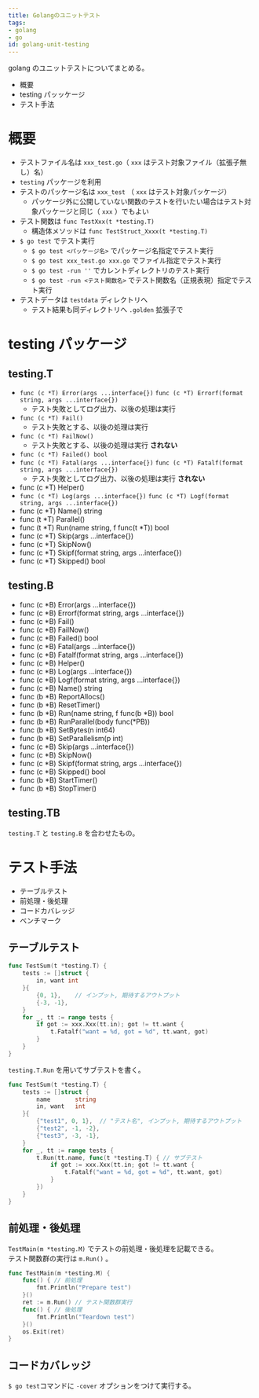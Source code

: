 ```yaml
---
title: Golangのユニットテスト
tags:
- golang
- go
id: golang-unit-testing
---
```


golang のユニットテストについてまとめる。

- 概要
- testing パッッケージ
- テスト手法

<!-- more -->

# 概要

- テストファイル名は `xxx_test.go`（ `xxx` はテスト対象ファイル（拡張子無し）名）
- `testing` パッケージを利用
- テストのパッケージ名は `xxx_test` （ `xxx` はテスト対象パッケージ）
    - パッケージ外に公開していない関数のテストを行いたい場合はテスト対象パッケージと同じ（ `xxx` ）でもよい
- テスト関数は `func TestXxx(t *testing.T)`
    - 構造体メソッドは `func TestStruct_Xxxx(t *testing.T)`
- `$ go test` でテスト実行
    - `$ go test <パッケージ名>` でパッケージ名指定でテスト実行
    - `$ go test xxx_test.go xxx.go` でファイル指定でテスト実行
    - `$ go test -run ''` でカレントディレクトリのテスト実行
    - `$ go test -run <テスト関数名>` でテスト関数名（正規表現）指定でテスト実行
- テストデータは `testdata` ディレクトリへ
    - テスト結果も同ディレクトリへ `.golden` 拡張子で

# testing パッケージ

## testing.T

- `func (c *T) Error(args ...interface{})` `func (c *T) Errorf(format string, args ...interface{})`
    - テスト失敗としてログ出力、以後の処理は実行
- `func (c *T) Fail()`
    - テスト失敗とする、以後の処理は実行
- `func (c *T) FailNow()`
    - テスト失敗とする、以後の処理は実行 **されない**
- `func (c *T) Failed() bool`
- `func (c *T) Fatal(args ...interface{})` `func (c *T) Fatalf(format string, args ...interface{})`
    - テスト失敗としてログ出力、以後の処理は実行 **されない**
- func (c *T) Helper()
- `func (c *T) Log(args ...interface{})` `func (c *T) Logf(format string, args ...interface{})`
- func (c *T) Name() string
- func (t *T) Parallel()
- func (t *T) Run(name string, f func(t *T)) bool
- func (c *T) Skip(args ...interface{})
- func (c *T) SkipNow()
- func (c *T) Skipf(format string, args ...interface{})
- func (c *T) Skipped() bool

## testing.B

- func (c *B) Error(args ...interface{})
- func (c *B) Errorf(format string, args ...interface{})
- func (c *B) Fail()
- func (c *B) FailNow()
- func (c *B) Failed() bool
- func (c *B) Fatal(args ...interface{})
- func (c *B) Fatalf(format string, args ...interface{})
- func (c *B) Helper()
- func (c *B) Log(args ...interface{})
- func (c *B) Logf(format string, args ...interface{})
- func (c *B) Name() string
- func (b *B) ReportAllocs()
- func (b *B) ResetTimer()
- func (b *B) Run(name string, f func(b *B)) bool
- func (b *B) RunParallel(body func(*PB))
- func (b *B) SetBytes(n int64)
- func (b *B) SetParallelism(p int)
- func (c *B) Skip(args ...interface{})
- func (c *B) SkipNow()
- func (c *B) Skipf(format string, args ...interface{})
- func (c *B) Skipped() bool
- func (b *B) StartTimer()
- func (b *B) StopTimer()

## testing.TB

`testing.T` と `testing.B` を合わせたもの。

# テスト手法

- テーブルテスト
- 前処理・後処理
- コードカバレッジ
- ベンチマーク

## テーブルテスト

```go
func TestSum(t *testing.T) {
    tests := []struct {
        in, want int
    }{
        {0, 1},    // インプット, 期待するアウトプット
        {-3, -1},
    }
    for _, tt := range tests {
        if got := xxx.Xxx(tt.in); got != tt.want {
            t.Fatalf("want = %d, got = %d", tt.want, got)
        }
    }
}
```

`testing.T.Run` を用いてサブテストを書く。

```go
func TestSum(t *testing.T) {
    tests := []struct {
        name       string
        in, want   int
    }{
        {"test1", 0, 1},  // "テスト名", インプット, 期待するアウトプット
        {"test2", -1, -2},
        {"test3", -3, -1},
    }
    for _, tt := range tests {
        t.Run(tt.name, func(t *testing.T) { // サブテスト
            if got := xxx.Xxx(tt.in; got != tt.want {
                t.Fatalf("want = %d, got = %d", tt.want, got)
            }
        })
    }
}
```

## 前処理・後処理

`TestMain(m *testing.M)` でテストの前処理・後処理を記載できる。  
テスト関数群の実行は `m.Run()` 。

```go
func TestMain(m *testing.M) {
	func() { // 前処理
		fmt.Println("Prepare test")
	}()
	ret := m.Run() // テスト関数群実行
	func() { // 後処理
		fmt.Println("Teardown test")
	}()
	os.Exit(ret)
}
```

## コードカバレッジ

`$ go test`コマンドに `-cover` オプションをつけて実行する。